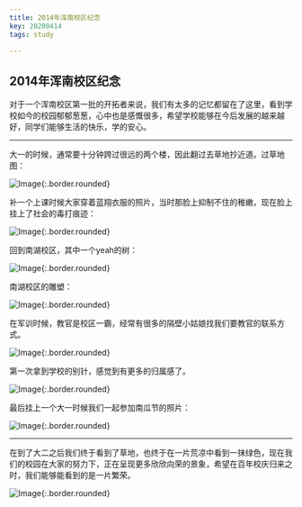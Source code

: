 ```yaml
---
title: 2014年浑南校区纪念
key: 20200414
tags: study

---
```


## 2014年浑南校区纪念

对于一个浑南校区第一批的开拓者来说，我们有太多的记忆都留在了这里，看到学校如今的校园郁郁葱葱，心中也是感慨很多，希望学校能够在今后发展的越来越好，同学们能够生活的快乐，学的安心。

---

大一的时候，通常要十分钟跨过很远的两个楼，因此翻过去草地抄近道。过草地图：

![Image](https://raw.githubusercontent.com/adonispeace/adonispeace.github.io/master/dailyPic/20200421/freshman.jpg "Image_border+rounded"){:.border.rounded}

补一个上课时候大家穿着蓝翔衣服的照片，当时那脸上抑制不住的稚嫩，现在脸上挂上了社会的毒打痕迹：

![Image](https://raw.githubusercontent.com/adonispeace/adonispeace.github.io/master/dailyPic/20200421/shangke.jpg "Image_border+rounded"){:.border.rounded}

回到南湖校区，其中一个yeah的树：

![Image](https://raw.githubusercontent.com/adonispeace/adonispeace.github.io/master/dailyPic/20200421/shiren.jpg "Image_border+rounded"){:.border.rounded}

南湖校区的雕塑：

![Image](https://raw.githubusercontent.com/adonispeace/adonispeace.github.io/master/dailyPic/20200421/freshman.jpg "Image_border+rounded"){:.border.rounded}

在军训时候，教官是校区一霸，经常有很多的隔壁小姑娘找我们要教官的联系方式。

![Image](https://raw.githubusercontent.com/adonispeace/adonispeace.github.io/master/dailyPic/20200421/junxun.jpg "Image_border+rounded"){:.border.rounded}

第一次拿到学校的别针，感觉到有更多的归属感了。

![Image](https://raw.githubusercontent.com/adonispeace/adonispeace.github.io/master/dailyPic/20200421/xiaohui.jpg "Image_border+rounded"){:.border.rounded}

最后挂上一个大一时候我们一起参加南瓜节的照片：

![Image](https://raw.githubusercontent.com/adonispeace/adonispeace.github.io/master/dailyPic/20200421/nangua.jpg "Image_border+rounded"){:.border.rounded}

---

在到了大二之后我们终于看到了草地，也终于在一片荒凉中看到一抹绿色，现在我们的校园在大家的努力下，正在呈现更多欣欣向荣的景象，希望在百年校庆归来之时，我们能够能看到的是一片繁荣。

![Image](https://raw.githubusercontent.com/adonispeace/adonispeace.github.io/master/dailyPic/20200421/shui.jpg "Image_border+rounded"){:.border.rounded}